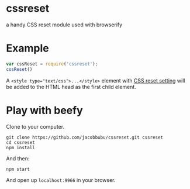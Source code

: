 # cssreset

a handy CSS reset module used with browserify

# Example

```js
var cssReset = require('cssreset');
cssReset()
```

A `<style type="text/css">...</style>` element with [CSS reset setting](https://github.com/tj/nib/blob/master/lib/nib/reset.styl) will be added to the HTML head as the first child element.

# Play with beefy

Clone to your computer.

```
git clone https://github.com/jacobbubu/cssreset.git cssreset
cd cssreset
npm install
```

And then:

```
npm start
```

And open up `localhost:9966` in your browser.
